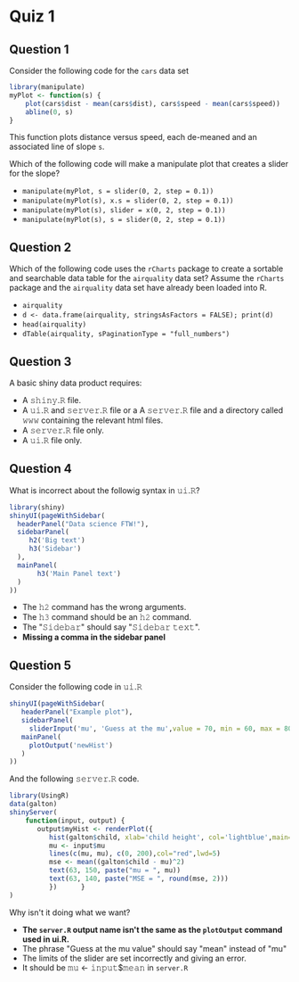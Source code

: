 # Quiz 1

## Question 1

Consider the following code for the `cars` data set

```r
library(manipulate)
myPlot <- function(s) {
    plot(cars$dist - mean(cars$dist), cars$speed - mean(cars$speed))
    abline(0, s)
}
```

This function plots distance versus speed, each de-meaned and an associated line of slope `s`.

Which of the following code will make a manipulate plot that creates a slider for the slope?

- `manipulate(myPlot, s = slider(0, 2, step = 0.1))`
- `manipulate(myPlot(s), x.s = slider(0, 2, step = 0.1))`
- `manipulate(myPlot(s), slider = x(0, 2, step = 0.1))`
- `manipulate(myPlot(s), s = slider(0, 2, step = 0.1))`

## Question 2

Which of the following code uses the `rCharts` package to create a sortable and searchable data table for the `𝚊𝚒𝚛𝚚𝚞𝚊𝚕𝚒𝚝𝚢` data set? Assume the `rCharts` package and the `airquality` data set have already been loaded into R.

- `airquality`
- `d <- data.frame(airquality, stringsAsFactors = FALSE); print(d)`
- `head(airquality)`
- `dTable(airquality, sPaginationType = "full_numbers")`

## Question 3

A basic shiny data product requires:

- A 𝚜𝚑𝚒𝚗𝚢.𝚁 file.
- A 𝚞𝚒.𝚁 and 𝚜𝚎𝚛𝚟𝚎𝚛.𝚁 file or a A 𝚜𝚎𝚛𝚟𝚎𝚛.𝚁 file and a directory called 𝚠𝚠𝚠 containing the relevant html files.
- A 𝚜𝚎𝚛𝚟𝚎𝚛.𝚁 file only.
- A 𝚞𝚒.𝚁 file only.

## Question 4

What is incorrect about the followig syntax in 𝚞𝚒.𝚁?

```r
library(shiny)
shinyUI(pageWithSidebar(  
  headerPanel("Data science FTW!"),  
  sidebarPanel(    
     h2('Big text')    
     h3('Sidebar')  
  ),  
  mainPanel(      
       h3('Main Panel text')  
  )
))
```

- The 𝚑𝟸 command has the wrong arguments.
- The 𝚑𝟹 command should be an 𝚑𝟸 command.
- The "𝚂𝚒𝚍𝚎𝚋𝚊𝚛" should say "𝚂𝚒𝚍𝚎𝚋𝚊𝚛 𝚝𝚎𝚡𝚝".
- **Missing a comma in the sidebar panel**

## Question 5

Consider the following code in 𝚞𝚒.𝚁

```r
shinyUI(pageWithSidebar(  
   headerPanel("Example plot"),  
   sidebarPanel(    
     sliderInput('mu', 'Guess at the mu',value = 70, min = 60, max = 80, step = 0.05,)  ), 
   mainPanel(    
     plotOutput('newHist')  
   )
))
```

And the following 𝚜𝚎𝚛𝚟𝚎𝚛.𝚁 code.

```r
library(UsingR)
data(galton)
shinyServer(  
    function(input, output) {    
       output$myHist <- renderPlot({      
          hist(galton$child, xlab='child height', col='lightblue',main='Histogram')      
          mu <- input$mu      
          lines(c(mu, mu), c(0, 200),col="red",lwd=5)      
          mse <- mean((galton$child - mu)^2)      
          text(63, 150, paste("mu = ", mu))      
          text(63, 140, paste("MSE = ", round(mse, 2)))      
          })      }
)
```

Why isn't it doing what we want?

- **The `server.R` output name isn't the same as the `plotOutput` command used in ui.R.**
- The phrase "Guess at the mu value" should say "mean" instead of "mu"
- The limits of the slider are set incorrectly and giving an error.
- It should be 𝚖𝚞 <- 𝚒𝚗𝚙𝚞𝚝$𝚖𝚎𝚊𝚗 in `server.R`
